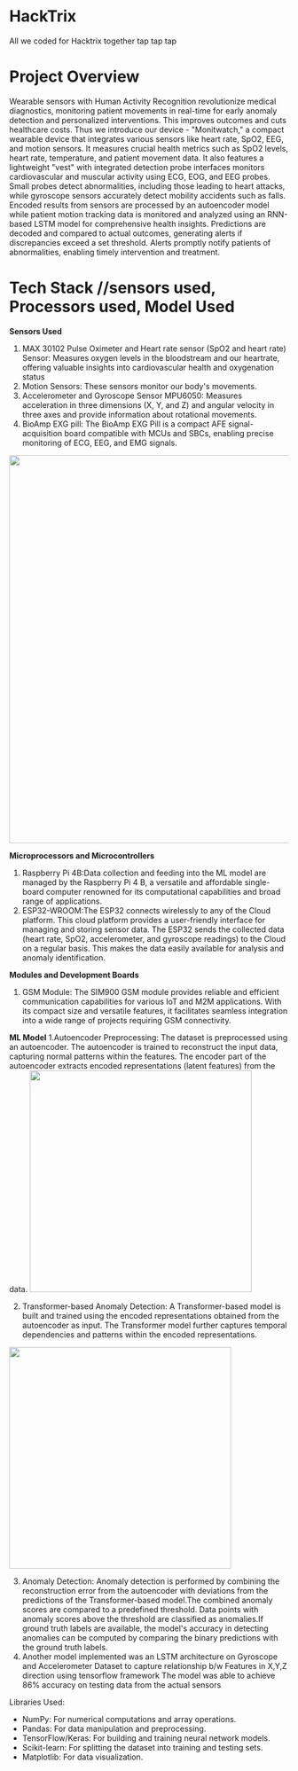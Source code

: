 # HackTrix
All we coded for Hacktrix together tap tap tap <br>

# Project Overview
Wearable sensors with Human Activity Recognition revolutionize medical diagnostics, monitoring patient movements in real-time for early anomaly detection and personalized interventions. This improves outcomes and cuts healthcare costs. Thus we introduce our device - "Monitwatch," a compact wearable device that integrates various sensors like heart rate, SpO2, EEG, and motion sensors. It measures crucial health metrics such as SpO2 levels, heart rate, temperature, and patient movement data. It also features a lightweight "vest" with integrated detection probe interfaces  monitors cardiovascular and muscular activity using ECG, EOG, and EEG probes. Small probes detect abnormalities, including those leading to heart attacks, while gyroscope sensors accurately detect mobility accidents such as falls. Encoded results from sensors are processed by an autoencoder model while patient motion tracking data is monitored and analyzed using an RNN-based LSTM model for comprehensive health insights. Predictions are decoded and compared to actual outcomes, generating alerts if discrepancies exceed a set threshold. Alerts promptly notify patients of abnormalities, enabling timely intervention and treatment.

# Tech Stack //sensors used, Processors used, Model Used 
__Sensors Used__
1. MAX 30102 Pulse Oximeter and Heart rate sensor (SpO2 and heart rate) Sensor: Measures oxygen levels in the bloodstream and our heartrate, offering valuable insights into cardiovascular health and oxygenation status
2. Motion Sensors: These sensors monitor our body's movements.
3. Accelerometer and Gyroscope Sensor MPU6050: Measures acceleration in three dimensions (X, Y, and Z) and angular velocity in three axes and provide information about rotational movements.
4. BioAmp EXG pill: The BioAmp EXG Pill is a compact AFE signal-acquisition board compatible with MCUs and SBCs, enabling precise monitoring of ECG, EEG, and EMG signals.
<img src='https://github.com/SayakRC3/HackTrix/assets/137310893/0a8fb0c5-ad62-410d-b309-58b982a5d261' height=700/>

__Microprocessors and Microcontrollers__
1. Raspberry Pi 4B:Data collection and feeding into the ML model are managed by the Raspberry Pi 4 B, a versatile and affordable single-board computer renowned for its computational capabilities and broad range of applications.
2. ESP32-WROOM:The ESP32 connects wirelessly to any of the Cloud platform. This cloud platform provides a user-friendly interface for managing and storing sensor data. The ESP32 sends the collected data (heart rate, SpO2, accelerometer, and gyroscope readings) to the Cloud on a regular basis. This makes the data easily available for analysis and anomaly identification.

__Modules and Development Boards__
1. GSM Module: The SIM900 GSM module provides reliable and efficient communication capabilities for various IoT and M2M applications. With its compact size and versatile features, it facilitates seamless integration into a wide range of projects requiring GSM connectivity.

__ML Model__
1.Autoencoder Preprocessing: The dataset is preprocessed using an autoencoder. The autoencoder is trained to reconstruct the input data, capturing normal patterns within the features. The encoder part of the autoencoder extracts encoded representations (latent features) from the data.
<img src='https://github.com/SayakRC3/HackTrix/assets/137310893/1146f6a3-386c-4650-93ab-2e242883c4c6' height=400/>

2. Transformer-based Anomaly Detection: A Transformer-based model is built and trained using the encoded representations obtained from the autoencoder as input. The Transformer model further captures temporal dependencies and patterns within the encoded representations.
<img src='https://github.com/SayakRC3/HackTrix/assets/137310893/df4a4e49-da08-4313-94fc-ff18fe5dea61' height=400/>

3. Anomaly Detection: Anomaly detection is performed by combining the reconstruction error from the autoencoder with deviations from the predictions of the Transformer-based model.The combined anomaly scores are compared to a predefined threshold. Data points with anomaly scores above the threshold are classified as anomalies.If ground truth labels are available, the model's accuracy in detecting anomalies can be computed by comparing the binary predictions with the ground truth labels.
4. Another model implemented was an LSTM architecture on Gyroscope and Accelerometer Dataset to capture relationship b/w Features in X,Y,Z direction using tensorflow framework
The model was able to achieve 86% accuracy on testing data from the actual sensors

Libraries Used:
- NumPy: For numerical computations and array operations.
- Pandas: For data manipulation and preprocessing.
- TensorFlow/Keras: For building and training neural network models.
- Scikit-learn: For splitting the dataset into training and testing sets.
- Matplotlib: For data visualization.

